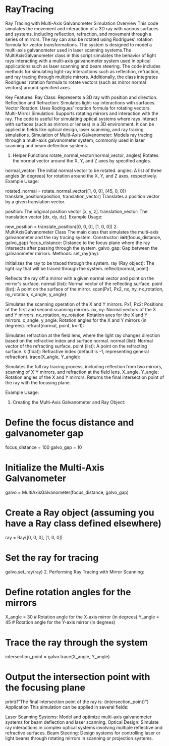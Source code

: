 # RayTracing
Ray Tracing with Multi-Axis Galvanometer Simulation
Overview
This code simulates the movement and interaction of a 3D ray with various surfaces and systems, including reflection, refraction, and movement through a series of mirrors. The ray can also be rotated using Rodrigues' rotation formula for vector transformations. The system is designed to model a multi-axis galvanometer used in laser scanning systems.The MultiAxisGalvanometer class in this script simulates the behavior of light rays interacting with a multi-axis galvanometer system used in optical applications such as laser scanning and beam steering. The code includes methods for simulating light-ray interactions such as reflection, refraction, and ray tracing through multiple mirrors. Additionally, the class integrates Rodrigues' rotation formula to rotate vectors (such as mirror normal vectors) around specified axes.

Key Features:
Ray Class: Represents a 3D ray with position and direction.
Reflection and Refraction: Simulates light-ray interactions with surfaces.
Vector Rotation: Uses Rodrigues' rotation formula for rotating vectors.
Multi-Mirror Simulation: Supports rotating mirrors and interaction with the ray.
The code is useful for simulating optical systems where rays interact with surfaces (such as mirrors or lenses) in a 3D environment. It can be applied in fields like optical design, laser scanning, and ray tracing simulations.
Simulation of Multi-Axis Galvanometer: Models ray tracing through a multi-axis galvanometer system, commonly used in laser scanning and beam deflection systems.

1. Helper Functions
rotate_normal_vector(normal_vector, angles)
Rotates the normal vector around the X, Y, and Z axes by specified angles.

normal_vector: The initial normal vector to be rotated.
angles: A list of three angles (in degrees) for rotation around the X, Y, and Z axes, respectively.
Example Usage:

rotated_normal = rotate_normal_vector([1, 0, 0], [45, 0, 0])
translate_position(position, translation_vector)
Translates a position vector by a given translation vector.

position: The original position vector [x, y, z].
translation_vector: The translation vector [dx, dy, dz].
Example Usage:

new_position = translate_position([0, 0, 0], [1, 0, 0])
2. MultiAxisGalvanometer Class
The main class that simulates the multi-axis galvanometer and the ray tracing system.
Constructor:
__init__(focus_distance, galvo_gap)
focus_distance: Distance to the focus plane where the ray intersects after passing through the system.
galvo_gap: Gap between the galvanometer mirrors.
Methods:
set_ray(ray):

Initializes the ray to be traced through the system.
ray (Ray object): The light ray that will be traced through the system.
reflect(normal, point):

Reflects the ray off a mirror with a given normal vector and point on the mirror's surface.
normal (list): Normal vector of the reflecting surface.
point (list): A point on the surface of the mirror.
scan(Px1, Px2, nx, ny, nx_rotation, ny_rotation, x_angle, y_angle):

Simulates the scanning operation of the X and Y mirrors.
Px1, Px2: Positions of the first and second scanning mirrors.
nx, ny: Normal vectors of the X and Y mirrors.
nx_rotation, ny_rotation: Rotation axes for the X and Y mirrors.
x_angle, y_angle: Rotation angles for the X and Y mirrors (in degrees).
refract(normal, point, k=-1):

Simulates refraction at the field lens, where the light ray changes direction based on the refractive index and surface normal.
normal (list): Normal vector of the refracting surface.
point (list): A point on the refracting surface.
k (float): Refractive index (default is -1, representing general refraction).
trace(X_angle, Y_angle):

Simulates the full ray tracing process, including reflection from two mirrors, scanning of X-Y mirrors, and refraction at the field lens.
X_angle, Y_angle: Rotation angles of the X and Y mirrors.
Returns the final intersection point of the ray with the focusing plane.

Example Usage:
1. Creating the Multi-Axis Galvanometer and Ray Object:
# Define the focus distance and galvanometer gap
focus_distance = 100
galvo_gap = 10

# Initialize the Multi-Axis Galvanometer
galvo = MultiAxisGalvanometer(focus_distance, galvo_gap)

# Create a Ray object (assuming you have a Ray class defined elsewhere)
ray = Ray([0, 0, 0], [1, 0, 0])

# Set the ray for tracing
galvo.set_ray(ray)
2. Performing Ray Tracing with Mirror Scanning:
# Define rotation angles for the mirrors
X_angle = 30  # Rotation angle for the X-axis mirror (in degrees)
Y_angle = 45  # Rotation angle for the Y-axis mirror (in degrees)

# Trace the ray through the system
intersection_point = galvo.trace(X_angle, Y_angle)

# Output the intersection point with the focusing plane
print(f"The final intersection point of the ray is: {intersection_point}")
Application
This simulation can be applied in several fields:

Laser Scanning Systems: Model and optimize multi-axis galvanometer systems for beam deflection and laser scanning.
Optical Design: Simulate ray interactions in complex optical systems involving multiple reflective and refractive surfaces.
Beam Steering: Design systems for controlling laser or light beams through rotating mirrors in scanning or projection systems.
